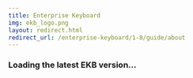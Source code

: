 ```yaml
---
title: Enterprise Keyboard
img: ekb_logo.png
layout: redirect.html
redirect_url: /enterprise-keyboard/1-8/guide/about
---
```


### Loading the latest EKB version...










